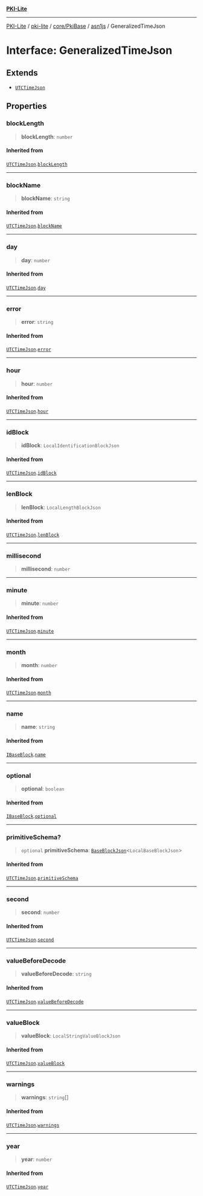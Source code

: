 [**PKI-Lite**](../../../../../../README.md)

---

[PKI-Lite](../../../../../../README.md) / [pki-lite](../../../../../README.md) / [core/PkiBase](../../../README.md) / [asn1js](../README.md) / GeneralizedTimeJson

# Interface: GeneralizedTimeJson

## Extends

- [`UTCTimeJson`](UTCTimeJson.md)

## Properties

### blockLength

> **blockLength**: `number`

#### Inherited from

[`UTCTimeJson`](UTCTimeJson.md).[`blockLength`](UTCTimeJson.md#blocklength)

---

### blockName

> **blockName**: `string`

#### Inherited from

[`UTCTimeJson`](UTCTimeJson.md).[`blockName`](UTCTimeJson.md#blockname)

---

### day

> **day**: `number`

#### Inherited from

[`UTCTimeJson`](UTCTimeJson.md).[`day`](UTCTimeJson.md#day)

---

### error

> **error**: `string`

#### Inherited from

[`UTCTimeJson`](UTCTimeJson.md).[`error`](UTCTimeJson.md#error)

---

### hour

> **hour**: `number`

#### Inherited from

[`UTCTimeJson`](UTCTimeJson.md).[`hour`](UTCTimeJson.md#hour)

---

### idBlock

> **idBlock**: `LocalIdentificationBlockJson`

#### Inherited from

[`UTCTimeJson`](UTCTimeJson.md).[`idBlock`](UTCTimeJson.md#idblock)

---

### lenBlock

> **lenBlock**: `LocalLengthBlockJson`

#### Inherited from

[`UTCTimeJson`](UTCTimeJson.md).[`lenBlock`](UTCTimeJson.md#lenblock)

---

### millisecond

> **millisecond**: `number`

---

### minute

> **minute**: `number`

#### Inherited from

[`UTCTimeJson`](UTCTimeJson.md).[`minute`](UTCTimeJson.md#minute)

---

### month

> **month**: `number`

#### Inherited from

[`UTCTimeJson`](UTCTimeJson.md).[`month`](UTCTimeJson.md#month)

---

### name

> **name**: `string`

#### Inherited from

[`IBaseBlock`](IBaseBlock.md).[`name`](IBaseBlock.md#name)

---

### optional

> **optional**: `boolean`

#### Inherited from

[`IBaseBlock`](IBaseBlock.md).[`optional`](IBaseBlock.md#optional)

---

### primitiveSchema?

> `optional` **primitiveSchema**: [`BaseBlockJson`](BaseBlockJson.md)\<`LocalBaseBlockJson`\>

#### Inherited from

[`UTCTimeJson`](UTCTimeJson.md).[`primitiveSchema`](UTCTimeJson.md#primitiveschema)

---

### second

> **second**: `number`

#### Inherited from

[`UTCTimeJson`](UTCTimeJson.md).[`second`](UTCTimeJson.md#second)

---

### valueBeforeDecode

> **valueBeforeDecode**: `string`

#### Inherited from

[`UTCTimeJson`](UTCTimeJson.md).[`valueBeforeDecode`](UTCTimeJson.md#valuebeforedecode)

---

### valueBlock

> **valueBlock**: `LocalStringValueBlockJson`

#### Inherited from

[`UTCTimeJson`](UTCTimeJson.md).[`valueBlock`](UTCTimeJson.md#valueblock)

---

### warnings

> **warnings**: `string`[]

#### Inherited from

[`UTCTimeJson`](UTCTimeJson.md).[`warnings`](UTCTimeJson.md#warnings)

---

### year

> **year**: `number`

#### Inherited from

[`UTCTimeJson`](UTCTimeJson.md).[`year`](UTCTimeJson.md#year)
